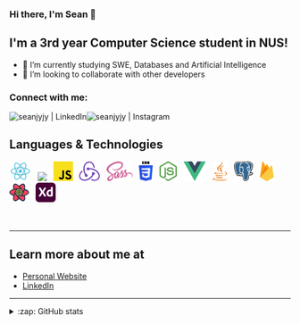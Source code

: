 ### Hi there, I'm Sean 👋

## I'm a 3rd year Computer Science student in NUS!

- 🌱 I’m currently studying SWE, Databases and Artificial Intelligence
- 🔭 I’m looking to collaborate with other developers

### Connect with me:

<!-- [<img align="left" alt="<my website>.com" src="https://raw.githubusercontent.com/iconic/open-iconic/master/svg/globe.svg" />][website] -->

[<img align="left" alt="seanjyjy | LinkedIn" src="https://img.shields.io/badge/linkedin-%230077B5.svg?&style=for-the-badge&logo=linkedin&logoColor=white" />][linkedin]
[<img align="left" alt="seanjyjy | Instagram" src="https://img.shields.io/badge/instagram-%23E4405F.svg?&style=for-the-badge&logo=instagram&logoColor=white" />][instagram]

<!-- [<img align="left" alt="seanjyjy | Medium" src="https://img.shields.io/badge/medium-%2312100E.svg?&style=for-the-badge&logo=medium&logoColor=white" />][medium] -->

<br />

## Languages & Technologies

<div>
  <a href="https://reactjs.org/" title="React"><img src="images/react.svg" height="35" width="auto" /></a>
  &nbsp;
    <a href="https://www.typescriptlang.org/" title="Typescript"><img src="images/typesciprt.svg" height="35" width="auto" /></a>
  &nbsp;
  <a href="https://www.javascript.com/" title="JavaScript"><img src="images/javascript.svg" height="35" width="auto" /></a>
  &nbsp;
  <a href="https://redux.js.org" title="Redux"><img src="images/redux.svg" height="35" width="auto" /></a>
  &nbsp;
    <a href="https://sass-lang.com/" title="Sass"><img src="images/sass.svg" height="35" width="auto" /></a>
    &nbsp;
      <a href="https://github.com/topics/css" title="CSS"><img src="images/css.svg" height="35" width="auto" /></a>
      &nbsp;
  <a href="https://nodejs.org/en/" title="NodeJs"><img src="images/nodejs.svg" height="35" width="auto" /></a>
  &nbsp;
      <a href="https://vuejs.org/" title="Vue"><img src="images/vue.svg" height="35" width="auto" /></a>
      &nbsp;
  <a href="https://www.java.com/en/" title="Java"><img src="images/java.svg" height="35" width="auto"/></a>
    &nbsp;
        <a href="https://www.postgresql.org/" title="PostgreSQL"><img src="images/psql.svg" height="35" width="auto" /></a>
        &nbsp;
    <a href="https://firebase.google.com/" title="Firebase"><img src="images/firebase.svg" height="35" width="auto" /></a>
    &nbsp;
  <a href="https://react-query.tanstack.com/" title="reactquery"><img src="images/reactquery.svg" height="35" width="auto" /></a>
  &nbsp;   
  <a href="https://www.adobe.com/sea/products/xd.html" title="Adobe XD"><img src="images/adobexd.svg" height="35" width="auto" /></a>
</div>

<br />
<br />

---

## Learn more about me at

- [Personal Website](https://www.seanlumjy.com/)
- [LinkedIn](https://www.linkedin.com/in/jyjy98/)

---

<details>
  
  <summary>:zap: GitHub stats</summary>
  <img alt="Sean's Github stats" src="https://github-readme-stats.vercel.app/api?username=seanjyjy&show_icons=true&theme=material-palenight&count_private=true" />
  <div><img alt="Sean's Most Used Languages" src="https://github-readme-stats.vercel.app/api/top-langs/?username=seanjyjy&langs_count=6&exclude_repo=MemorizeTutorial,Snake-Game" /></div>
</details>

<!-- [website]: <my website> -->

[instagram]: https://www.instagram.com/seanthemeh/
[linkedin]: https://www.linkedin.com/in/jyjy98/

